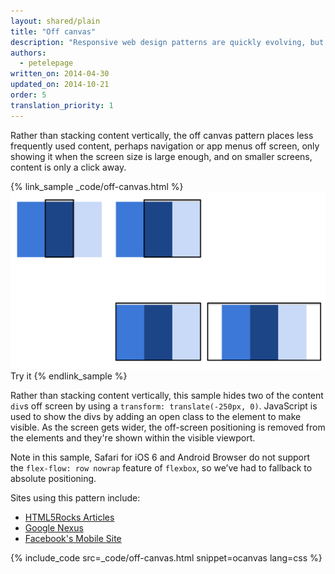 ```yaml
---
layout: shared/plain
title: "Off canvas"
description: "Responsive web design patterns are quickly evolving, but there are a handful of established patterns that work well across the desktop and mobile devices"
authors:
  - petelepage
written_on: 2014-04-30
updated_on: 2014-10-21
order: 5
translation_priority: 1
---
```


<p class="intro">
  Rather than stacking content vertically, the off canvas pattern places less frequently used content, perhaps navigation or app menus off screen, only showing it when the screen size is large enough, and on smaller screens, content is only a click away.
</p>

{% link_sample _code/off-canvas.html %}
  <img src="imgs/off-canvas.svg">
  Try it
{% endlink_sample %}

Rather than stacking content vertically, this sample hides two of the content
`div`s off screen by using a `transform: translate(-250px, 0)`.  JavaScript is used
to show the divs by adding an open class to the element to make visible.  As the
screen gets wider, the off-screen positioning is removed from the elements and
they're shown within the visible viewport.

Note in this sample, Safari for iOS 6 and Android Browser do not support the
`flex-flow: row nowrap` feature of `flexbox`, so we’ve had to fallback to
absolute positioning.

Sites using this pattern include:

 * [HTML5Rocks
  Articles](http://www.html5rocks.com/en/tutorials/developertools/async-call-stack/)
 * [Google Nexus](http://www.google.com/nexus/)
 * [Facebook's Mobile Site](https://m.facebook.com/)

{% include_code src=_code/off-canvas.html snippet=ocanvas lang=css %}


